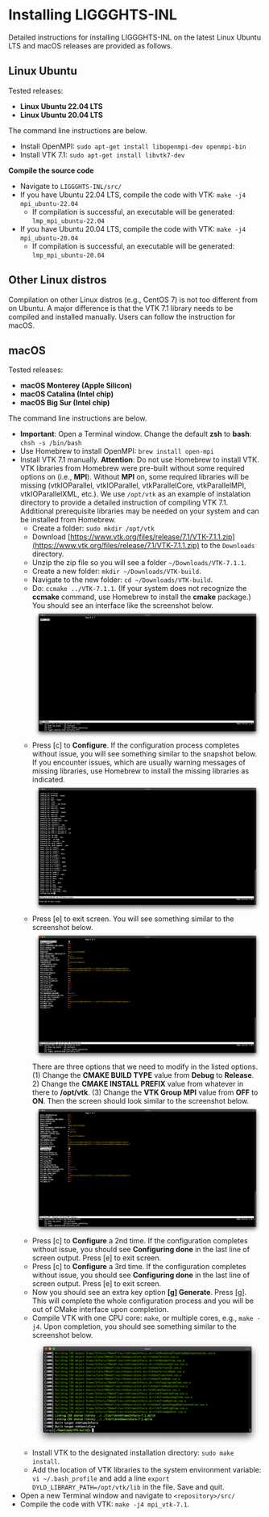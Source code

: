 # Installing LIGGGHTS-INL

Detailed instructions for installing LIGGGHTS-INL on the latest Linux Ubuntu LTS and macOS releases are provided as follows.

## Linux Ubuntu

Tested releases:
* **Linux Ubuntu 22.04 LTS**
* **Linux Ubuntu 20.04 LTS**

<!-- Starting from this release, the installation requires more preparation steps, as the use of the default GCC and G++ (version 11) in this release would result in compilation errors. We recommend using GCC and G++ (version 9). Detailed command line instructions are provided below.-->

<!-- **Install GCC and G++ (version 9) compilers and make the default version as 9** -->

<!-- * Install gcc-9: `sudo apt-get install gcc-9` -->
<!-- * Install g++-9: `sudo apt-get install g++-9` -->

<!-- Use the update-alternatives tool to create a list of multiple GCC and G++ compiler alternatives -->

<!-- * `sudo update-alternatives --install /usr/bin/gcc gcc /usr/bin/gcc-9 9` -->
<!-- * `sudo update-alternatives --install /usr/bin/g++ g++ /usr/bin/g++-9 9` -->
<!-- * `sudo update-alternatives --install /usr/bin/gcc gcc /usr/bin/gcc-11 11` -->
<!-- * `sudo update-alternatives --install /usr/bin/g++ g++ /usr/bin/g++-11 11` -->

<!-- Check the available C compilers list and select desired version by entering relevant selection number. -->

<!-- * Enter the command: `sudo update-alternatives --config gcc` -->

<!-- >		There are 2 choices for the alternative gcc (providing /usr/bin/gcc). -->
<!-- > -->
<!--  >		Selection	Path			Priority	Status -->
<!-- > -->
<!-- > -->	
<!-- ------------------------------------------------------------ -->
<!-- > -->
<!-- > 		  0		/usr/bin/gcc-11		11		auto mode -->
<!-- > -->
<!-- >		  1		/usr/bin/gcc-11		11		manual mode -->
<!-- > -->
<!-- >		* 2		/usr/bin/gcc-9		9		manual mode -->
<!-- > -->
<!-- >		Press <enter> to keep the current choice[*], or type selection number: -->

<!-- * In the example above, you should enter "2" -->

<!-- Check the version of the C compiler: `gcc --version`. We only show the first line of the output. -->

<!-- > gcc (Ubuntu 9.4.0-5ubuntu1) 9.4.0 -->

<!-- Check the available C++ compilers list and select desired version by entering relevant selection number. -->

<!-- * Enter the command: `sudo update-alternatives --config g++` -->

<!-- >		There are 2 choices for the alternative g++ (providing /usr/bin/g++). -->
<!-- > -->
<!-- >		Selection	Path			Priority	Status -->
<!-- > -->
<!-- > ------------------------------------------------------------ -->
<!-- > -->
<!-- > 		  0		/usr/bin/g++-11		11		auto mode -->
<!-- > -->
<!-- >		  1		/usr/bin/g++-11		11		manual mode -->
<!-- > -->
<!-- >		* 2		/usr/bin/g++-9		9		manual mode -->
<!-- > -->
<!-- >		Press <enter> to keep the current choice[*], or type selection number: -->

<!-- * In the example above, you should enter "2" -->

<!-- Check the version of the C++ compiler: `g++ --version`. We only show the first line of the output. -->

<!-- > g++ (Ubuntu 9.4.0-5ubuntu1) 9.4.0 -->

The command line instructions are below.

* Install OpenMPI: `sudo apt-get install libopenmpi-dev openmpi-bin`
* Install VTK 7.1: `sudo apt-get install libvtk7-dev`

**Compile the source code**

* Navigate to `LIGGGHTS-INL/src/`
* If you have Ubuntu 22.04 LTS, compile the code with VTK: `make -j4 mpi_ubuntu-22.04`
	* If compilation is successful, an executable will be generated: `lmp_mpi_ubuntu-22.04`
* If you have Ubuntu 20.04 LTS, compile the code with VTK: `make -j4 mpi_ubuntu-20.04`
	* If compilation is successful, an executable will be generated: `lmp_mpi_ubuntu-20.04`

## Other Linux distros

Compilation on other Linux distros (e.g., CentOS 7) is not too different from on Ubuntu. A major difference is that the VTK 7.1 library needs to be compiled and installed manually. Users can follow the instruction for macOS.

## macOS

Tested releases:
* **macOS Monterey (Apple Silicon)**
* **macOS Catalina (Intel chip)**
* **macOS Big Sur (Intel chip)**

The command line instructions are below.

* **Important**: Open a Terminal window. Change the default **zsh** to **bash**: `chsh -s /bin/bash`
* Use Homebrew to install OpenMPI: `brew install open-mpi`
* Install VTK 7.1 manually. **Attention**: Do not use Homebrew to install VTK. VTK libraries from Homebrew were pre-built without some required options on (i.e., **MPI**). Without **MPI** on, some required libraries will be missing (vtkIOParallel, vtkIOParallel, vtkParallelCore, vtkParallelMPI, vtkIOParallelXML, etc.). We use `/opt/vtk` as an example of instalation directory to provide a detailed instruction of compiling VTK 7.1. Additional prerequisite libraries may be needed on your system and can be installed from Homebrew.
	* Create a folder: `sudo mkdir /opt/vtk`
	* Download [https://www.vtk.org/files/release/7.1/VTK-7.1.1.zip](https://www.vtk.org/files/release/7.1/VTK-7.1.1.zip) to the `Downloads` directory.
	* Unzip the zip file so you will see a folder `~/Downloads/VTK-7.1.1`.
	* Create a new folder: `mkdir ~/Downloads/VTK-build`.
	* Navigate to the new folder: `cd ~/Downloads/VTK-build`.
	* Do: `ccmake ../VTK-7.1.1`. (If your system does not recognize the **ccmake** command, use Homebrew to install the **cmake** package.) You should see an interface like the screenshot below. <img src="../figs/vtk/fig_cmake_1.png">
	* Press [c] to **Configure**. If the configuration process completes without issue, you will see something similar to the snapshot below. If you encounter issues, which are usually warning messages of missing libraries, use Homebrew to install the missing libraries as indicated. <img src="../figs/vtk/fig_cmake_2.png">
	* Press [e] to exit screen. You will see something similar to the screenshot below.  <img src="../figs/vtk/fig_cmake_3.png"> There are three options that we need to modify in the listed options. (1) Change the **CMAKE BUILD TYPE** value from **Debug** to **Release**. 2) Change the **CMAKE INSTALL PREFIX** value from whatever in there to **/opt/vtk**. (3) Change the **VTK Group MPI** value from **OFF** to **ON**. Then the screen should look similar to the screenshot below. <img src="../figs/vtk/fig_cmake_4.png">
	* Press [c] to **Configure** a 2nd time. If the configuration completes without issue, you should see **Configuring done** in the last line of screen output. Press [e] to exit screen.
	* Press [c] to **Configure** a 3rd time. If the configuration completes without issue, you should see **Configuring done** in the last line of screen output. Press [e] to exit screen.
	* Now you should see an extra key option **[g] Generate**. Press [g]. This will complete the whole configuration process and you will be out of CMake interface upon completion.
	* Compile VTK with one CPU core: `make`, or multiple cores, e.g., `make -j4`. Upon completion, you should see something similar to the screenshot below. <img src="../figs/vtk/fig_make.png">
	* Install VTK to the designated installation directory: `sudo make install`.
	* Add the location of VTK libraries to the system environment variable: `vi ~/.bash_profile` and add a line `export DYLD_LIBRARY_PATH=/opt/vtk/lib` in the file. Save and quit.
* Open a new Terminal window and navigate to `<repository>/src/`
* Compile the code with VTK: `make -j4 mpi_vtk-7.1`.


